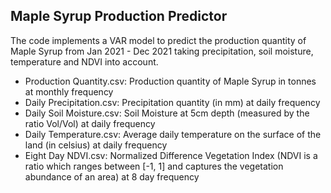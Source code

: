 ## Maple Syrup Production Predictor
The code implements a VAR model to predict the production quantity of Maple Syrup from Jan 2021 - Dec 2021 taking precipitation, soil moisture, temperature and NDVI into account.
- Production Quantity.csv: Production quantity of Maple Syrup in tonnes at monthly frequency
- Daily Precipitation.csv: Precipitation quantity (in mm) at daily frequency
- Daily Soil Moisture.csv: Soil Moisture at 5cm depth (measured by the ratio Vol/Vol) at daily frequency
- Daily Temperature.csv: Average daily temperature on the surface of the land (in celsius) at daily frequency
- Eight Day NDVI.csv: Normalized Difference Vegetation Index (NDVI is a ratio which ranges between [-1, 1] and captures the vegetation abundance of an area) at 8 day frequency

